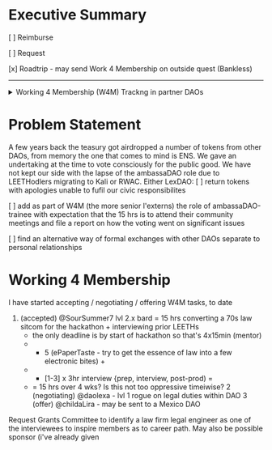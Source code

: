 # Executive Summary
<!-- as per gitbook [page](https://gitbook.lexdao.net/untitled/grants-committee-charter/grant-proposals) -->

<!-- these are not necessarily exclusive -->
[ ] Reimburse 

[ ] Request 

[x] Roadtrip - may send Work 4 Membership on outside quest (Bankless)

----
<details><summary>Working 4 Membership (W4M) Trackng in partner DAOs</summary>
LexDAO has built up relationships with other DAOs but the role of ambassaDAO has lapsed. This is a trawman proposal to get discussion underway of how to revitalise the ambassaDAO initiative.

</details>

# Problem Statement

A few years back the teasury got airdropped a number of tokens from other DAOs, from memory the one that comes to mind is ENS. We gave an undertaking at the time to vote consciously for the public good. We have not kept our side with the lapse of the ambassaDAO role due to LEETHodlers migrating to Kali or RWAC. Either LexDAO:
[ ] return tokens with apologies unable to fufil our civic responsibilites

[ ] add as part of W4M (the more senior l'externs) the role of ambassaDAO-trainee with expectation that the 15 hrs is to attend their community meetings and file a report on how the voting went on significant issues

[ ] find an alternative way of formal exchanges with other DAOs separate to personal relationships

# Working 4 Membership

I have started accepting / negotiating / offering W4M tasks, to date

1. (accepted) @SourSummer7 lvl 2.x bard = 15 hrs converting a 70s law sitcom for the hackathon + interviewing prior LEETHs
   - the only deadline is by start of hackathon so that's 4x15min (mentor) 
   - + 5 (ePaperTaste - try to get the essence of law into a few electronic bites) +
   - + [1-3] x 3hr interview {prep, interview, post-prod) =
   - = 15 hrs over 4 wks? Is this not too oppressive timeiwise?
2 (negotiating) @daolexa - lvl 1 rogue on legal duties within DAO
3 (offer) @childaLira - may be sent to a Mexico DAO

Request Grants Committee to identify a law firm legal engineer as one of the interviewees to inspire members as to career path. May also be possible sponsor (i've already given 
